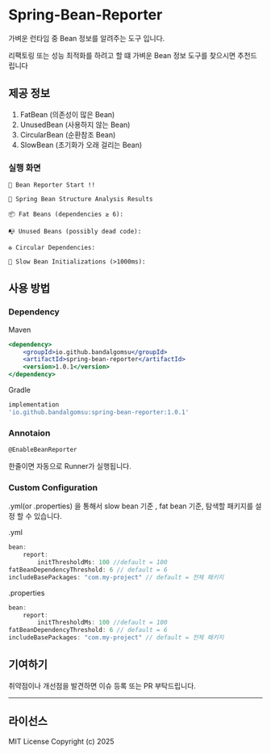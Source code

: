 # Spring-Bean-Reporter

가벼운 런타임 중 Bean 정보를 알려주는 도구 입니다.

리팩토링 또는 성능 최적화를 하려고 할 떄 가벼운 Bean 정보 도구를 찾으시면 추천드립니다

## 제공 정보

1. FatBean (의존성이 많은 Bean)
2. UnusedBean (사용하지 않는 Bean)
3. CircularBean (순환참조 Bean)
4. SlowBean (초기화가 오래 걸리는 Bean)

### 실행 화면

```
🚀 Bean Reporter Start !!

🧠 Spring Bean Structure Analysis Results

📦 Fat Beans (dependencies ≥ 6):

📭 Unused Beans (possibly dead code):

♻️ Circular Dependencies:

🐢 Slow Bean Initializations (>1000ms):
```

## 사용 방법

### Dependency

Maven

```jsx
<dependency>
    <groupId>io.github.bandalgomsu</groupId>
    <artifactId>spring-bean-reporter</artifactId>
    <version>1.0.1</version>
</dependency>
```

Gradle

```jsx
implementation
'io.github.bandalgomsu:spring-bean-reporter:1.0.1'
```

### Annotaion

```jsx
@EnableBeanReporter
```

한줄이면 자동으로 Runner가 실행됩니다.

### Custom Configuration

.yml(or .properties) 을 통해서 slow bean 기준 , fat bean 기준, 탐색할 패키지를 설정 할 수 있습니다.

.yml

```jsx
bean:
    report:
        initThresholdMs: 100 //default = 100
fatBeanDependencyThreshold: 6 // default = 6
includeBasePackages: "com.my-project" // default = 전체 패키지
```

.properties

```jsx
bean:
    report:
        initThresholdMs: 100 //default = 100
fatBeanDependencyThreshold: 6 // default = 6
includeBasePackages: "com.my-project" // default = 전체 패키지
```

## 기여하기

취약점이나 개선점을 발견하면 이슈 등록 또는 PR 부탁드립니다.

---

## 라이선스

MIT License
Copyright (c) 2025